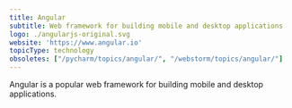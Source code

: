 ```yaml
---
title: Angular
subtitle: Web framework for building mobile and desktop applications
logo: ./angularjs-original.svg
website: 'https://www.angular.io'
topicType: technology
obsoletes: ["/pycharm/topics/angular/", "/webstorm/topics/angular/"]
---
```


Angular is a popular web framework for building mobile and desktop applications.
